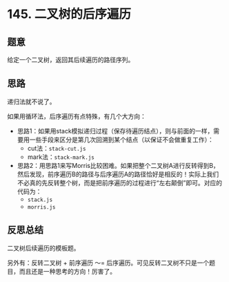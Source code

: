 # 145. 二叉树的后序遍历

## 题意

给定一个二叉树，返回其后续遍历的路径序列。

## 思路

递归法就不说了。

如果用循环法，后序遍历有点特殊，有几个大方向：

- 思路1：如果用stack模拟递归过程（保存待遍历结点），则与前面的一样，需要用一些手段来区分是第几次回溯到某个结点（以保证不会做重复工作）：
  - cut法：`stack-cut.js`
  - mark法：`stack-mark.js`
- 思路2：用思路1来写Morris比较困难。如果把整个二叉树A进行反转得到B，然后发现，前序遍历B的路径与后序遍历A的路径恰好是相反的！实际上我们不必真的先反转整个树，而是把前序遍历的过程进行“左右颠倒”即可。对应的代码为：
  - `stack.js`
  - `morris.js`

## 反思总结

二叉树后续遍历的模板题。

另外有：反转二叉树 + 前序遍历 ～= 后序遍历。可见反转二叉树不只是一个题目，而且还是一种思考的方向！厉害了。
